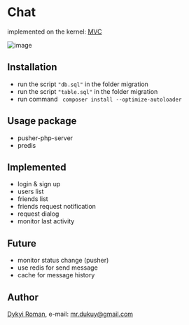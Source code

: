 # Chat

implemented on the kernel: [MVC](https://github.com/dykyi-roman/mvc/blob/master/README.md)

![image](https://github.com/dykyi-roman/chat/blob/master/tests/screen.png)

## Installation
+ run the script ```"db.sql"``` in the folder migration
+ run the script ```"table.sql"``` in the folder migration
+ run command ``` composer install --optimize-autoloader```
  
## Usage package
+ pusher-php-server
+ predis
  
## Implemented
+ login & sign up
+ users list
+ friends list
+ friends request notification
+ request dialog
+ monitor last activity

## Future
+ monitor status change (pusher)
+ use redis for send message
+ cache for message history

## Author
[Dykyi Roman](https://www.linkedin.com/in/roman-dykyi-43428543/), e-mail: [mr.dukuy@gmail.com](mailto:mr.dukuy@gmail.com)
